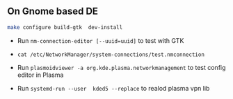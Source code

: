 
## On Gnome based DE

```bash
make configure build-gtk  dev-install
```

- Run `nm-connection-editor [--uuid=uuid]` to test with GTK

- `cat /etc/NetworkManager/system-connections/test.nmconnection`

- Run `plasmoidviewer -a org.kde.plasma.networkmanagement` to test config editor in Plasma
- Run `systemd-run --user  kded5 --replace` to realod plasma vpn lib
